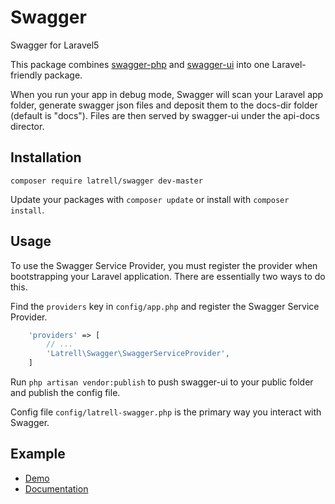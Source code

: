 Swagger
======

Swagger for Laravel5

This package combines [swagger-php](https://github.com/zircote/swagger-php) and [swagger-ui](https://github.com/wordnik/swagger-ui) into one Laravel-friendly package.

When you run your app in debug mode, Swagger will scan your Laravel app folder,
generate swagger json files and deposit them to the docs-dir folder (default is "docs").
Files are then served by swagger-ui under the api-docs director.

## Installation

```
composer require latrell/swagger dev-master
```

Update your packages with ```composer update``` or install with ```composer install```.


## Usage

To use the Swagger Service Provider, you must register the provider when bootstrapping your Laravel application.
There are essentially two ways to do this.

Find the `providers` key in `config/app.php` and register the Swagger Service Provider.

```php
    'providers' => [
        // ...
        'Latrell\Swagger\SwaggerServiceProvider',
    ]
```

Run `php artisan vendor:publish` to push swagger-ui to your public folder and publish the config file.

Config file `config/latrell-swagger.php` is the primary way you interact with Swagger.

## Example

* [Demo](http://petstore.swagger.wordnik.com)
* [Documentation](http://zircote.com/swagger-php)

